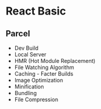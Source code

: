 # React Basic

## Parcel
- Dev Build
- Local Server
- HMR (Hot Module Replacement)
- File Watching Algorithm
- Caching - Facter Builds
- Image Optimization
- Minification
- Bundling
- File Compression
